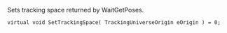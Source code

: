 Sets tracking space returned by WaitGetPoses.

	virtual void SetTrackingSpace( TrackingUniverseOrigin eOrigin ) = 0;
